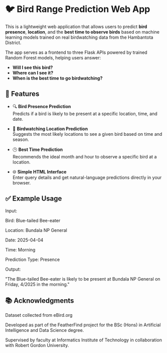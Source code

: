 # 🐦 Bird Range Prediction Web App

This is a lightweight web application that allows users to predict **bird presence**, **location**, and the **best time to observe birds** based on machine learning models trained on real birdwatching data from the Hambantota District.

The app serves as a frontend to three Flask APIs powered by trained Random Forest models, helping users answer:

- **Will I see this bird?**
- **Where can I see it?**
- **When is the best time to go birdwatching?**

## 🚀 Features

- 🔍 **Bird Presence Prediction**  
  Predicts if a bird is likely to be present at a specific location, time, and date.

- 📍 **Birdwatching Location Prediction**  
  Suggests the most likely locations to see a given bird based on time and season.

- 🕒 **Best Time Prediction**  
  Recommends the ideal month and hour to observe a specific bird at a location.

- 🌐 **Simple HTML Interface**  
  Enter query details and get natural-language predictions directly in your browser.

## ✅ Example Usage
Input:

Bird: Blue-tailed Bee-eater

Location: Bundala NP General

Date: 2025-04-04

Time: Morning

Prediction Type: Presence

Output:

"The Blue-tailed Bee-eater is likely to be present at Bundala NP General on Friday, 4/2025 in the morning."

## 📚 Acknowledgments
Dataset collected from eBird.org

Developed as part of the FeatherFind project for the BSc (Hons) in Artificial Intelligence and Data Science degree.

Supervised by faculty at Informatics Institute of Technology in collaboration with Robert Gordon University.

